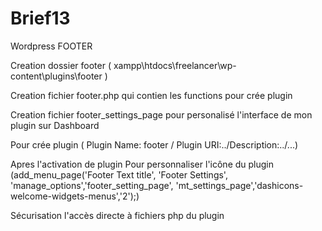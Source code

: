 # Brief13
Wordpress FOOTER

Creation dossier footer ( xampp\htdocs\freelancer\wp-content\plugins\footer )

Creation fichier footer.php qui contien les functions pour crée plugin

Creation fichier footer_settings_page pour personalisé l'interface de mon plugin sur Dashboard

Pour crée plugin ( Plugin Name: footer / Plugin URI:../Description:../...)

Apres l'activation de plugin
Pour personnaliser l'icône du plugin (add_menu_page('Footer Text title', 'Footer Settings', 'manage_options','footer_setting_page', 'mt_settings_page','dashicons-welcome-widgets-menus','2');)

Sécurisation l'accès directe à fichiers php du plugin


